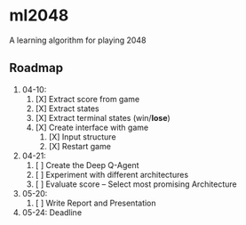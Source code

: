 # ml2048
A learning algorithm for playing 2048

## Roadmap

1. 04-10: 
   1. [X] Extract score from game
   2. [X] Extract states
   3. [X] Extract terminal states (win/**lose**)
   4. [X] Create interface with game
         1. [X] Input structure
         2. [X] Restart game
2. 04-21:
   1. [ ] Create the Deep Q-Agent
   2. [ ] Experiment with different architectures
   3. [ ] Evaluate score – Select most promising Architecture
3. 05-20:
   1. [ ] Write Report and Presentation
4. 05-24: Deadline

 
